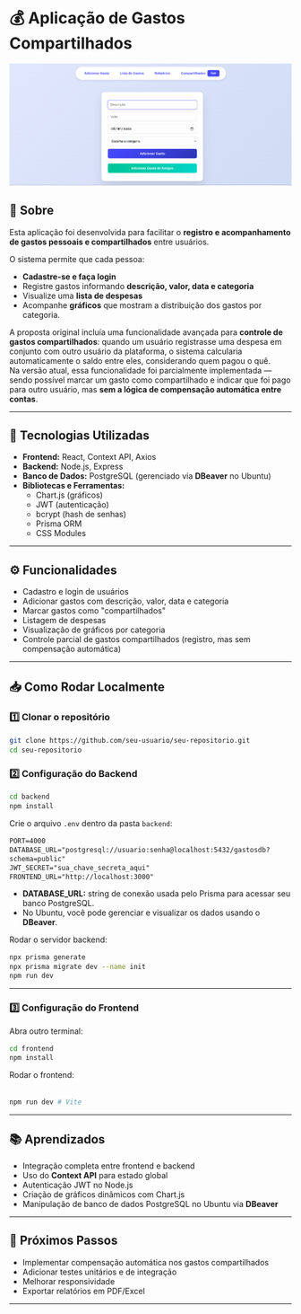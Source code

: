 

# 💰 Aplicação de Gastos Compartilhados

![Screenshot do Projeto](./prints/cadastro-tela.png)
<!-- Print principal da aplicação -->

## 📌 Sobre
Esta aplicação foi desenvolvida para facilitar o **registro e acompanhamento de gastos pessoais e compartilhados** entre usuários.

O sistema permite que cada pessoa:
- **Cadastre-se e faça login**
- Registre gastos informando **descrição, valor, data e categoria**
- Visualize uma **lista de despesas**
- Acompanhe **gráficos** que mostram a distribuição dos gastos por categoria.

A proposta original incluía uma funcionalidade avançada para **controle de gastos compartilhados**: quando um usuário registrasse uma despesa em conjunto com outro usuário da plataforma, o sistema calcularia automaticamente o saldo entre eles, considerando quem pagou o quê.  
Na versão atual, essa funcionalidade foi parcialmente implementada — sendo possível marcar um gasto como compartilhado e indicar que foi pago para outro usuário, mas **sem a lógica de compensação automática entre contas**.

---

## 🚀 Tecnologias Utilizadas
- **Frontend:** React, Context API, Axios
- **Backend:** Node.js, Express
- **Banco de Dados:** PostgreSQL (gerenciado via **DBeaver** no Ubuntu)
- **Bibliotecas e Ferramentas:**
  - Chart.js (gráficos)
  - JWT (autenticação)
  - bcrypt (hash de senhas)
  - Prisma ORM
  - CSS Modules

---

## ⚙ Funcionalidades
- Cadastro e login de usuários
- Adicionar gastos com descrição, valor, data e categoria
- Marcar gastos como "compartilhados"
- Listagem de despesas
- Visualização de gráficos por categoria
- Controle parcial de gastos compartilhados (registro, mas sem compensação automática)

---



## 📥 Como Rodar Localmente

### 1️⃣ Clonar o repositório
```bash
git clone https://github.com/seu-usuario/seu-repositorio.git
cd seu-repositorio
````

### 2️⃣ Configuração do Backend

```bash
cd backend
npm install
```

Crie o arquivo `.env` dentro da pasta `backend`:

```
PORT=4000
DATABASE_URL="postgresql://usuario:senha@localhost:5432/gastosdb?schema=public"
JWT_SECRET="sua_chave_secreta_aqui"
FRONTEND_URL="http://localhost:3000"
```

* **DATABASE\_URL:** string de conexão usada pelo Prisma para acessar seu banco PostgreSQL.
* No Ubuntu, você pode gerenciar e visualizar os dados usando o **DBeaver**.

Rodar o servidor backend:

```bash
npx prisma generate
npx prisma migrate dev --name init
npm run dev
```

---

### 3️⃣ Configuração do Frontend

Abra outro terminal:

```bash
cd frontend
npm install
```


Rodar o frontend:

```bash

npm run dev # Vite
```





---

## 📚 Aprendizados

* Integração completa entre frontend e backend
* Uso do **Context API** para estado global
* Autenticação JWT no Node.js
* Criação de gráficos dinâmicos com Chart.js
* Manipulação de banco de dados PostgreSQL no Ubuntu via **DBeaver**

---

## 📌 Próximos Passos

* Implementar compensação automática nos gastos compartilhados
* Adicionar testes unitários e de integração
* Melhorar responsividade
* Exportar relatórios em PDF/Excel

---


